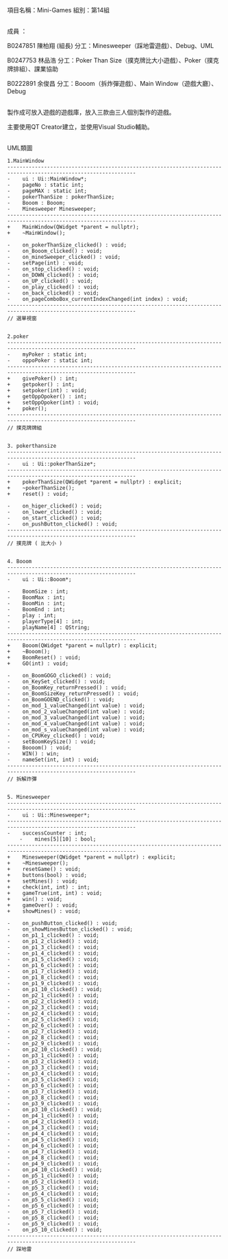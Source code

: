 項目名稱：Mini-Games
組別：第14組
##
成員 ：

B0247851 陳柏翔 (組長)
分工：Minesweeper（踩地雷遊戲）、Debug、UML

B0247753 林品浩
分工：Poker Than Size（撲克牌比大小遊戲）、Poker（撲克牌排組）、課業協助

B0222891 余俊昌
分工：Booom（拆炸彈遊戲）、Main Window（遊戲大廳）、Debug
##
製作成可放入遊戲的遊戲庫，放入三款由三人個別製作的遊戲。

主要使用QT Creator建立，並使用Visual Studio輔助。
##
UML類圖

	1.MainWindow
	----------------------------------------------------------------------------------------------------------------
	-    ui : Ui::MainWindow*;
	-    pageNo : static int;
	-    pageMAX : static int;
	-    pokerThanSize : pokerThanSize;
	-    Booom : Booom;
	-    Minesweeper Minesweeper;
	----------------------------------------------------------------------------------------------------------------
	+    MainWindow(QWidget *parent = nullptr);
	+    ~MainWindow();

	-    on_pokerThanSize_clicked() : void;
	-    on_Booom_clicked() : void;
	-    on_mineSweeper_clicked() : void;
	-    setPage(int) : void;
	-    on_stop_clicked() : void;
	-    on_DOWN_clicked() : void;
	-    on_UP_clicked() : void;
	-    on_play_clicked() : void;
	-    on_back_clicked() : void;
	-    on_pageComboBox_currentIndexChanged(int index) : void;
	----------------------------------------------------------------------------------------------------------------
	// 選單視窗


	2.poker
	----------------------------------------------------------------------------------------------------------------
	-    myPoker : static int;
	-    oppoPoker : static int;
	----------------------------------------------------------------------------------------------------------------
	+    givePoker() : int;
	+    getpoker() : int;
	+    setpoker(int) : void;
	+    getOppOpoker() : int;
	+    setOppOpoker(int) : void;
	+    poker();
	----------------------------------------------------------------------------------------------------------------
	// 撲克牌牌組


	3. pokerthansize
	----------------------------------------------------------------------------------------------------------------
	-    ui : Ui::pokerThanSize*;
	----------------------------------------------------------------------------------------------------------------
	+    pokerThanSize(QWidget *parent = nullptr) : explicit;
	+    ~pokerThanSize();
	+    reset() : void;
	
	-    on_higer_clicked() : void;
	-    on_lower_clicked() : void;
	-    on_start_clicked() : void;
	-    on_pushButton_clicked() : void;
	----------------------------------------------------------------------------------------------------------------
	// 撲克牌 ( 比大小 )
	
	
	4. Booom
	----------------------------------------------------------------------------------------------------------------
	-    ui : Ui::Booom*;

	-    BoomSize : int;
	-    BoomMax : int;
	-    BoomMin : int;
	-    BoomEnd : int;
	-    play : int;
	-    playerType[4] : int;
	-    playName[4] : QString;
	----------------------------------------------------------------------------------------------------------------
	+    Booom(QWidget *parent = nullptr) : explicit;
	+    ~Booom();
	+    BoomReset() : void;
	+    GO(int) : void;

	-    on_BoomGOGO_clicked() : void;
	-    on_KeySet_clicked() : void;
	-    on_BoomKey_returnPressed() : void;
	-    on_BoomSizeKey_returnPressed() : void;
	-    on_BoomGOEND_clicked() : void;
	-    on_mod_1_valueChanged(int value) : void;
	-    on_mod_2_valueChanged(int value) : void;
	-    on_mod_3_valueChanged(int value) : void;
	-    on_mod_4_valueChanged(int value) : void;
	-    on_mod_s_valueChanged(int value) : void;
	-    on_CPUKey_clicked() : void;
	-    setBoomKeySize() : void;
	-    Boooom() : void;
	-    WIN() : win;
	-    nameSet(int, int) : void;
	----------------------------------------------------------------------------------------------------------------
	// 拆解炸彈
	
	
	5. Minesweeper
	----------------------------------------------------------------------------------------------------------------
	-    ui : Ui::Minesweeper*;
	----------------------------------------------------------------------------------------------------------------
	-    successCounter : int;
    	-    mines[5][10] : bool;
	----------------------------------------------------------------------------------------------------------------
	+    Minesweeper(QWidget *parent = nullptr) : explicit;
	+    ~Minesweeper();
	+    resetGame() : void;
	+    buttons(bool) : void;
	+    setMines() : void;
	+    check(int, int) : int;
	+    gameTrue(int, int) : void;
	+    win() : void;
	+    gameOver() : void;
	+    showMines() : void;
	
	-    on_pushButton_clicked() : void;
	-    on_showMinesButton_clicked() : void;
	-    on_p1_1_clicked() : void;
	-    on_p1_2_clicked() : void;
	-    on_p1_3_clicked() : void;
	-    on_p1_4_clicked() : void;
	-    on_p1_5_clicked() : void;
	-    on_p1_6_clicked() : void;
	-    on_p1_7_clicked() : void;
	-    on_p1_8_clicked() : void;
	-    on_p1_9_clicked() : void;
	-    on_p1_10_clicked() : void;
	-    on_p2_1_clicked() : void;
	-    on_p2_2_clicked() : void;
	-    on_p2_3_clicked() : void;
	-    on_p2_4_clicked() : void;
	-    on_p2_5_clicked() : void;
	-    on_p2_6_clicked() : void;
	-    on_p2_7_clicked() : void;
	-    on_p2_8_clicked() : void;
	-    on_p2_9_clicked() : void;
	-    on_p2_10_clicked() : void;
	-    on_p3_1_clicked() : void;
	-    on_p3_2_clicked() : void;
	-    on_p3_3_clicked() : void;
	-    on_p3_4_clicked() : void;
	-    on_p3_5_clicked() : void;
	-    on_p3_6_clicked() : void;
	-    on_p3_7_clicked() : void;
	-    on_p3_8_clicked() : void;
	-    on_p3_9_clicked() : void;
	-    on_p3_10_clicked() : void;
	-    on_p4_1_clicked() : void;
	-    on_p4_2_clicked() : void;
	-    on_p4_3_clicked() : void;
	-    on_p4_4_clicked() : void;
	-    on_p4_5_clicked() : void;
	-    on_p4_6_clicked() : void;
	-    on_p4_7_clicked() : void;
	-    on_p4_8_clicked() : void;
	-    on_p4_9_clicked() : void;
	-    on_p4_10_clicked() : void;
	-    on_p5_1_clicked() : void;
	-    on_p5_2_clicked() : void;
	-    on_p5_3_clicked() : void;
	-    on_p5_4_clicked() : void;
	-    on_p5_5_clicked() : void;
	-    on_p5_6_clicked() : void;
	-    on_p5_7_clicked() : void;
	-    on_p5_8_clicked() : void;
	-    on_p5_9_clicked() : void;
	-    on_p5_10_clicked() : void;
	----------------------------------------------------------------------------------------------------------------
	// 踩地雷
